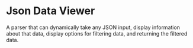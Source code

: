 # Json Data Viewer

A parser that can dynamically take any JSON input, display information about that data, display options for filtering data, 
and returning the filtered data. 
